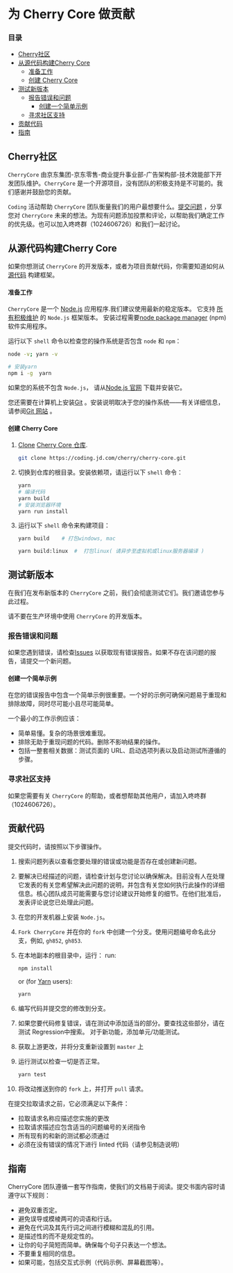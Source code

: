 # 为 Cherry Core 做贡献

### 目录

-   [Cherry社区](#Cherry社区)
-   [从源代码构建Cherry Core](#从源代码构建Cherry-Core)
    -   [准备工作](#准备工作)
    -   [创建 Cherry Core](#创建-Cherry-Core)
-   [测试新版本](#测试新版本)
    -   [报告错误和问题](#报告错误和问题)
        -   [创建一个简单示例](#创建一个简单示例)
    -   [寻求社区支持](#寻求社区支持)
-   [贡献代码](#贡献代码)
-   [指南](#指南)

## Cherry社区

`CherryCore` 由京东集团-京东零售-商业提升事业部-广告架构部-技术效能部下开发团队维护。`CherryCore` 是一个开源项目，没有团队的积极支持是不可能的。我们感谢并鼓励您的贡献。

`Coding` 活动帮助 `CherryCore` 团队衡量我们的用户最想要什么。[提交问题](https://coding.jd.com/cherry/cherry-core/issues/new) ，分享您对 `CherryCore` 未来的想法。为现有问题添加投票和评论，以帮助我们确定工作的优先级。也可以加入咚咚群（1024606726）和我们一起讨论。

## 从源代码构建Cherry Core

如果你想测试 `CherryCore` 的开发版本，或者为项目贡献代码，你需要知道如何从 [源代码](https://coding.jd.com/cherry/cherry-Core) 构建框架。

#### 准备工作

`CherryCore` 是一个 [Node.js](https://nodejs.org/en/) 应用程序.我们建议使用最新的稳定版本。 它支持 [所有积极维护](https://github.com/nodejs/Release#release-schedule) 的 `Node.js` 框架版本。 安装过程需要[node package manager](https://www.npmjs.com/) (npm) 软件实用程序。

运行以下 `shell` 命令以检查您的操作系统是否包含 `node` 和 `npm`：

```sh
node -v; yarn -v

# 安装yarn
npm i -g  yarn
```

如果您的系统不包含 `Node.js`， 请从[Node.js 官网](https://nodejs.org/en/) 下载并安装它。

您还需要在计算机上安装[Git](https://git-scm.com/book/en/v2/Getting-Started-Installing-Git) 。安装说明取决于您的操作系统——有关详细信息，请参阅[Git 网站](https://git-scm.com/book/en/v2/Getting-Started-Installing-Git) 。

#### 创建 Cherry Core

1. [Clone](https://docs.github.com/en/repositories/creating-and-managing-repositories/cloning-a-repository)  [Cherry Core 仓库](https://coding.jd.com/cherry/cherry-core).

    ```sh
    git clone https://coding.jd.com/cherry/cherry-core.git
    ```
    
2. 切换到仓库的根目录。安装依赖项，请运行以下 `shell` 命令：

    ```sh
    yarn
    # 编译代码
    yarn build
    # 安装浏览器环境
    yarn run install
    ```

3. 运行以下 `shell` 命令来构建项目：
    ```sh
    yarn build    # 打包windows, mac

    yarn build:linux  #  打包linux( 请异步至虚拟机或linux服务器编译 )
    ```
   
## 测试新版本

在我们在发布新版本的 `CherryCore` 之前，我们会彻底测试它们。我们邀请您参与此过程。

请不要在生产环境中使用 `CherryCore` 的开发版本。

### 报告错误和问题

如果您遇到错误，请检查[Issues](https://coding.jd.com/cherry/cherry-Core/issues/) 以获取现有错误报告。如果不存在该问题的报告，请提交一个新问题。

#### 创建一个简单示例
在您的错误报告中包含一个简单示例很重要。一个好的示例可确保问题易于重现和排除故障，同时尽可能小且尽可能简单。

一个最小的工作示例应该：

-   简单易懂。复杂的场景很难重现。
-   排除无助于重现问题的代码。删除不影响结果的操作。
-   包括一整套相关数据：测试页面的 URL、启动选项列表以及启动测试所遵循的步骤。

### 寻求社区支持

如果您需要有关 `CherryCore` 的帮助，或者想帮助其他用户，请加入咚咚群（1024606726）。

## 贡献代码

提交代码时，请按照以下步骤操作。
1. 搜索问题列表以查看您要处理的错误或功能是否存在或创建新问题。
2. 要解决已经描述的问题，请检查计划与您讨论以确保解决。目前没有人在处理它发表的有关您希望解决此问题的说明，并包含有关您如何执行此操作的详细信息。核心团队成员可能需要与您讨论建议开始修复的细节。在他们批准后，发表评论说您已处理此问题。
3. 在您的开发机器上安装 `Node.js`。
4.  `Fork CherryCore` 并在你的 `fork` 中创建一个分支。使用问题编号命名此分支，例如, `gh852`, `gh853`.
5. 在本地副本的根目录中，运行：
   run:

    ```sh
    npm install
    ```

   or (for [Yarn](https://yarnpkg.com/) users):

    ```sh
    yarn
    ```
6. 编写代码并提交您的修改到分支。
7. 如果您要代码修复错误，请在测试中添加适当的部分。要查找这些部分，请在测试 Regression中搜索。
   对于新功能，添加单元/功能测试。
8. 获取上游更改，并将分支重新设置到 `master` 上
9. 运行测试以检查一切是否正常。
    ```sh
    yarn test
    ```
10. 将改动推送到你的 `fork` 上，并打开 `pull` 请求。

在提交拉取请求之前，它必须满足以下条件：

- 拉取请求名称应描述您实施的更改
- 拉取请求描述应包含适当的问题编号的关闭指令
- 所有现有的和新的测试都必须通过
- 必须在没有错误的情况下进行 linted 代码（请参见制造说明）

## 指南

CherryCore 团队遵循一套写作指南，使我们的文档易于阅读。提交书面内容时请遵守以下规则：

-   避免双重否定。
-   避免误导或模棱两可的词语和行话。
-   避免在代词及其先行词之间进行模糊和混乱的引用。
-   是描述性的而不是规定性的。
-   让你的句子简短而简单。确保每个句子只表达一个想法。
-   不要重复相同的信息。
-   如果可能，包括交互式示例（代码示例、屏幕截图等）。

